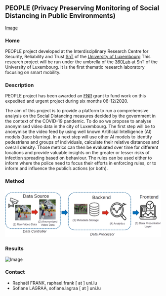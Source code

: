 ## PEOPLE (Privacy Preserving Monitoring of Social Distancing in Public Environments)

[Image](figures/logo.svg)

### Home

PEOPLE project developed at the Interdisciplinary Research Centre for Security, Reliability and Trust [SnT](https://wwwen.uni.lu/snt) of the [University of Luxembourg](https://wwwen.uni.lu/)
This research project will be run under the umbrella of the [360Lab](https://360lab.uni.lu/) at SnT of the University of Luxembourg. It is the first thematic research laboratory focusing on smart mobility.

### Description

PEOPLE project has been awarded an [FNR](https://www.fnr.lu/research-luxembourg-results-fnr-covid-19-call/) grant to fund work on this expedited and urgent project during six months 06-12/2020.

The aim of this project is to provide a platform to run a comprehensive analysis on the Social Distancing measures decided by the government in the context of the COVID-19 pandemic. To do so we propose to analyse anonymised video data in the city of Luxembourg. The first step will be to anonymise the video feed by using well known Artificial Intelligence (AI) models (face blurring). In a next step will use other AI models to identify pedestrians and groups of individuals, calculate their relative distances and overall density. Those metrics can then be evaluated over time for different locations and provide valuable insights on the greater or lesser risks of infection spreading based on behaviour. The rules can be used either to inform where the police need to focus their efforts in enforcing rules, or to inform and influence the public’s actions (or both).

### Method

![Image](figures/pipline.png)

### Results

![Image](people.gif)


### Contact

* Raphaël FRANK, raphael.frank [ at ] uni.lu
* Sofiane LAGRAA, sofiane.lagraa [ at ] uni.lu
